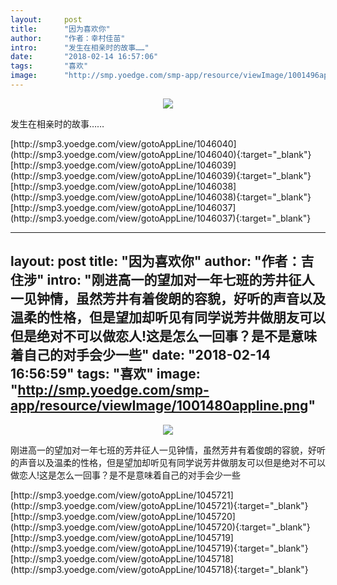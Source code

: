 ```yaml
---
layout:     post
title:      "因为喜欢你"
author:     "作者：幸村佳苗"
intro:      "发生在相亲时的故事……"
date:       "2018-02-14 16:57:06"
tags:       "喜欢"
image:      "http://smp.yoedge.com/smp-app/resource/viewImage/1001496appline.png"
---
```

<div style="text-align: center">
<p><img src="http://smp.yoedge.com/smp-app/resource/viewImage/1001496appline.png"/></p>
</div>
<p class="post-meta">
<span>发生在相亲时的故事……</span>
</p>
[http://smp3.yoedge.com/view/gotoAppLine/1046040](http://smp3.yoedge.com/view/gotoAppLine/1046040){:target="_blank"}
[http://smp3.yoedge.com/view/gotoAppLine/1046039](http://smp3.yoedge.com/view/gotoAppLine/1046039){:target="_blank"}
[http://smp3.yoedge.com/view/gotoAppLine/1046038](http://smp3.yoedge.com/view/gotoAppLine/1046038){:target="_blank"}
[http://smp3.yoedge.com/view/gotoAppLine/1046037](http://smp3.yoedge.com/view/gotoAppLine/1046037){:target="_blank"}


---
layout:     post
title:      "因为喜欢你"
author:     "作者：吉住涉"
intro:      "刚进高一的望加对一年七班的芳井征人一见钟情，虽然芳井有着俊朗的容貌，好听的声音以及温柔的性格，但是望加却听见有同学说芳井做朋友可以但是绝对不可以做恋人!这是怎么一回事？是不是意味着自己的对手会少一些"
date:       "2018-02-14 16:56:59"
tags:       "喜欢"
image:      "http://smp.yoedge.com/smp-app/resource/viewImage/1001480appline.png"
---
<div style="text-align: center">
<p><img src="http://smp.yoedge.com/smp-app/resource/viewImage/1001480appline.png"/></p>
</div>
<p class="post-meta">
<span>刚进高一的望加对一年七班的芳井征人一见钟情，虽然芳井有着俊朗的容貌，好听的声音以及温柔的性格，但是望加却听见有同学说芳井做朋友可以但是绝对不可以做恋人!这是怎么一回事？是不是意味着自己的对手会少一些</span>
</p>
[http://smp3.yoedge.com/view/gotoAppLine/1045721](http://smp3.yoedge.com/view/gotoAppLine/1045721){:target="_blank"}
[http://smp3.yoedge.com/view/gotoAppLine/1045720](http://smp3.yoedge.com/view/gotoAppLine/1045720){:target="_blank"}
[http://smp3.yoedge.com/view/gotoAppLine/1045719](http://smp3.yoedge.com/view/gotoAppLine/1045719){:target="_blank"}
[http://smp3.yoedge.com/view/gotoAppLine/1045718](http://smp3.yoedge.com/view/gotoAppLine/1045718){:target="_blank"}


